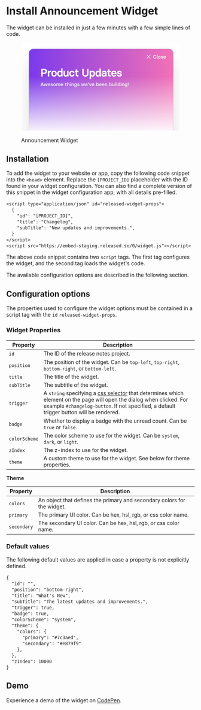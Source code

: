 # Install Announcement Widget

The widget can be installed in just a few minutes with a few simple lines of code. &#x20;

<figure><img src="../../.gitbook/assets/Widget Header.png" alt=""><figcaption><p>Announcement Widget</p></figcaption></figure>

## Installation

To add the widget to your website or app, copy the following code snippet into the `<head>` element. Replace the `[PROJECT_ID]` placeholder with the ID found in your widget configuration. You can also find a complete version of this snippet in the widget configuration app, with all details pre-filled.

```
<script type="application/json" id="released-widget-props">
  {
    "id": "[PROJECT_ID]",
    "title": "Changelog",
    "subTitle": "New updates and improvements.",
  }
</script>
<script src="https://embed-staging.released.so/0/widget.js"></script>
```

The above code snippet contains two `script` tags. The first tag configures the widget, and the second tag loads the widget's code.&#x20;

The available configuration options are described in the following section.

## Configuration options

The properties used to configure the widget options must be contained in a script tag with the `id` `released-widget-props`.&#x20;

### **Widget Properties**&#x20;

| Property      | Description                                                                                                                                                                                                                                                             |
| ------------- | ----------------------------------------------------------------------------------------------------------------------------------------------------------------------------------------------------------------------------------------------------------------------- |
| `id`          | The ID of the release notes project.                                                                                                                                                                                                                                    |
| `position`    | The position of the widget. Can be `top-left`, `top-right`, `bottom-right`, or `bottom-left`.                                                                                                                                                                           |
| `title`       | The title of the widget.                                                                                                                                                                                                                                                |
| `subTitle`    | The subtitle of the widget.                                                                                                                                                                                                                                             |
| `trigger`     | A `string` specifying a [css selector](https://www.w3schools.com/cssref/css\_selectors.php) that determines which element on the page will open the dialog when clicked. For example `#changelog-button`. If not specified, a default trigger button will be rendered.  |
| `badge`       | Whether to display a badge with the unread count. Can be `true` or `false`.                                                                                                                                                                                             |
| `colorScheme` | The color scheme to use for the widget. Can be `system`, `dark`, or `light`.                                                                                                                                                                                            |
| `zIndex`      | The z-index to use for the widget.                                                                                                                                                                                                                                      |
| `theme`       | A custom theme to use for the widget. See below for theme properties.                                                                                                                                                                                                   |

**Theme**&#x20;

| Property        | Description                                                             |
| --------------- | ----------------------------------------------------------------------- |
| `colors`        | An object that defines the primary and secondary colors for the widget. |
|     `primary`   | The primary UI color. Can be hex, hsl, rgb, or css color name.          |
|     `secondary` | The secondary UI color. Can be hex, hsl, rgb, or css color name.        |

### Default values

The following default values are applied in case a property is not explicitly defined.&#x20;

```
{
  "id": "",
  "position": "bottom-right",
  "title": "What's New",
  "subTitle": "The latest updates and improvements.",
  "trigger": true,
  "badge": true,
  "colorScheme": "system",
  "theme": {
    "colors": {
      "primary": "#7c3aed",
      "secondary": "#e879f9"
    },
  },
  "zIndex": 10000
}
```

## Demo

Experience a demo of the widget on [CodePen](https://codepen.io/Jens-Schumacher/pen/WNaaMNx).

